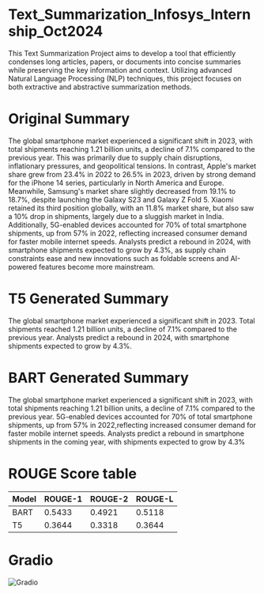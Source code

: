 # Text_Summarization_Infosys_Internship_Oct2024
This Text Summarization Project aims to develop a tool that efficiently condenses long articles, papers, or documents into concise summaries while preserving the key information and context. Utilizing advanced Natural Language Processing (NLP) techniques, this project focuses on both extractive and abstractive summarization methods.

# Original Summary
The global smartphone market experienced a significant shift in 2023, with total shipments reaching 1.21 billion units, a decline of 7.1% compared to the previous year. This was primarily due to supply chain disruptions, inflationary pressures, and geopolitical tensions. In contrast, Apple's market share grew from 23.4% in 2022 to 26.5% in 2023, driven by strong demand for the iPhone 14 series, particularly in North America and Europe. Meanwhile, Samsung's market share slightly decreased from 19.1% to 18.7%, despite launching the Galaxy S23 and Galaxy Z Fold 5. Xiaomi retained its third position globally, with an 11.8% market share, but also saw a 10% drop in shipments, largely due to a sluggish market in India. Additionally, 5G-enabled devices accounted for 70% of total smartphone shipments, up from 57% in 2022, reflecting increased consumer demand for faster mobile internet speeds. Analysts predict a rebound in 2024, with smartphone shipments expected to grow by 4.3%, as supply chain constraints ease and new innovations such as foldable screens and AI-powered features become more mainstream.

# T5 Generated Summary
The global smartphone market experienced a significant shift in 2023. Total shipments reached 1.21 billion units, a decline of 7.1% compared to the previous year. Analysts predict a rebound in 2024, with smartphone shipments expected to grow by 4.3%.

# BART Generated Summary
The global smartphone market experienced a significant shift in 2023, with total shipments reaching 1.21 billion units, a decline of 7.1% compared to the previous year. 5G-enabled devices accounted for 70% of total smartphone shipments, up from 57% in 2022,reflecting increased consumer demand for faster mobile internet speeds. Analysts predict a rebound in smartphone shipments in the coming year, with shipments expected to grow by 4.3%
    
# ROUGE Score table

| Model      | ROUGE-1           | ROUGE-2           | ROUGE-L           |
|:-----------|-------------------|:------------------|:------------------|
| BART       | 0.5433            | 0.4921            | 0.5118            |
| T5         | 0.3644            | 0.3318            | 0.3644            |

# Gradio

![Gradio](./images/BART-Text-summarisation.png)
